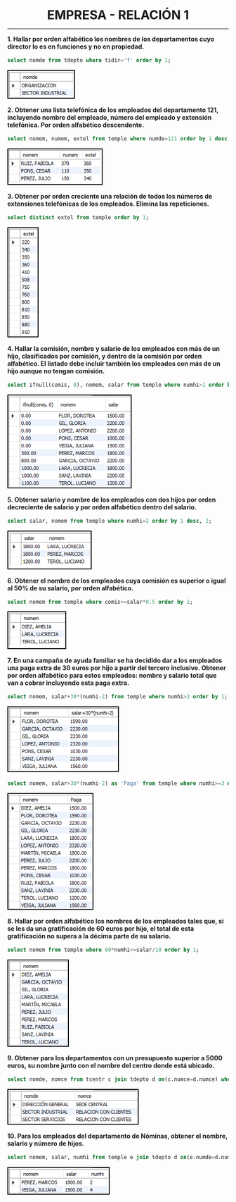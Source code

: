 <style>
  h1{
    border: none;
    margin-bottom: 2px;
    text-align: center;
    font-weight: bold;
  }

  img{
    border: 2px solid black;
  }
</style>

<h1>EMPRESA - RELACIÓN 1</h1>

<hr>

<p><b>1. Hallar por orden alfabético los nombres de los departamentos cuyo director lo es en funciones y no en propiedad.</b></p>

```sql
select nomde from tdepto where tidir='f' order by 1;
```

<img src="img/ej1.png">

<p><b>2. Obtener una lista telefónica de los empleados del departamento 121, incluyendo nombre del empleado, número del empleado y extensión telefónica. Por orden alfabético descendente.</b></p>

```sql
select nomem, numem, extel from temple where numde=121 order by 1 desc;
```

<img src="img/ej2.png">

<p><b>3. Obtener por orden creciente una relación de todos los números de extensiones telefónicas de los empleados. Elimina las repeticiones.</b></p>

```sql
select distinct extel from temple order by 1;
```

<img src="img/ej3.png">

<p><b>4. Hallar la comisión, nombre y salario de los empleados con más de un hijo, clasificados por comisión, y dentro de la comisión por orden alfabético. El listado debe incluir también los empleados con más de un hijo aunque no tengan comisión.</b></p>

```sql
select ifnull(comis, 0), nomem, salar from temple where numhi>1 order by 1, 2;
```

<img src="img/ej4.png">

<p><b>5. Obtener salario y nombre de los empleados con dos hijos por orden decreciente de salario y por orden alfabético dentro del salario.</b></p>

```sql
select salar, nomem from temple where numhi=2 order by 1 desc, 2;
```

<img src="img/ej5.png">

<p><b>6. Obtener el nombre de los empleados cuya comisión es superior o igual al 50% de su salario, por orden alfabético.</b></p>

```sql
select nomem from temple where comis>=salar*0.5 order by 1;
```

<img src="img/ej6.png">

<p><b>7. En una campaña de ayuda familiar se ha decidido dar a los empleados una paga extra de 30 euros por hijo a partir del tercero inclusive. Obtener por orden alfabético para estos empleados: nombre y salario total que van a cobrar incluyendo esta paga extra.</b></p>

```sql
select nomem, salar+30*(numhi-2) from temple where numhi>2 order by 1;
```

<img src="img/ej7.png">

```sql
select nomem, salar+30*(numhi-2) as 'Paga' from temple where numhi>=3 union select nomem, salar from temple where numhi<3 order by 1;
```

<img src="img/ej7-2.png">

<p><b>8. Hallar por orden alfabético los nombres de los empleados tales que, si se les da una gratificación de 60 euros por hijo, el total de esta gratificación no supera a la décima parte de su salario.</b></p>

```sql
select nomem from temple where 60*numhi<=salar/10 order by 1;
```

<img src="img/ej8.png">

<p><b>9. Obtener para los departamentos con un presupuesto superior a 5000 euros, su nombre junto con el nombre del centro donde está ubicado.</b></p>

```sql
select nomde, nomce from tcentr c join tdepto d on(c.numce=d.numce) where presu>5000;
```

<img src="img/ej9.png">

<p><b>10. Para los empleados del departamento de Nóminas, obtener el nombre, salario y número de hijos.</b></p>

```sql
select nomem, salar, numhi from temple e join tdepto d on(e.numde=d.numde) where nomde='nominas';
```

<img src="img/ej10.png">